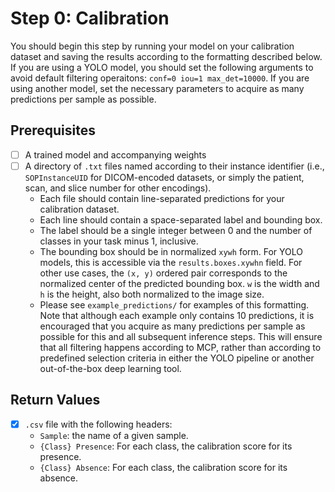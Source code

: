 # Step 0: Calibration
You should begin this step by running your model on your calibration dataset and saving the results according to the formatting described below. If you are using a YOLO model, you should set the following arguments to avoid default filtering operaitons:  ```conf=0 iou=1 max_det=10000```. If you are using another model, set the necessary parameters to acquire as many predictions per sample as possible.

## Prerequisites
- [ ] A trained model and accompanying weights
- [ ] A directory of ```.txt``` files named according to their instance identifier (i.e., ```SOPInstanceUID``` for DICOM-encoded datasets, or simply the patient, scan, and slice number for other encodings). 
    - Each file should contain line-separated predictions for your calibration dataset.
    - Each line should contain a space-separated label and bounding box. 
    - The label should be a single integer between 0 and the number of classes in your task minus 1, inclusive. 
    - The bounding box should be in normalized ```xywh``` form. For YOLO models, this is accessible via the ```results.boxes.xywhn``` field. For other use cases, the ```(x, y)``` ordered pair corresponds to the normalized center of the predicted bounding box. ```w``` is the width and ```h``` is the height, also both normalized to the image size. 
    - Please see ```example_predictions/``` for examples of this formatting. Note that although each example only contains 10 predictions, it is encouraged that you acquire as many predictions per sample as possible for this and all subsequent inference steps. This will ensure that all filtering happens according to MCP, rather than according to predefined selection criteria in either the YOLO pipeline or another out-of-the-box deep learning tool. 
## Return Values
- [x] ```.csv``` file with the following headers:
    - ```Sample```: the name of a given sample.
    - ```{Class} Presence```: For each class, the calibration score for its presence.
    - ```{Class} Absence```: For each class, the calibration score for its absence.
